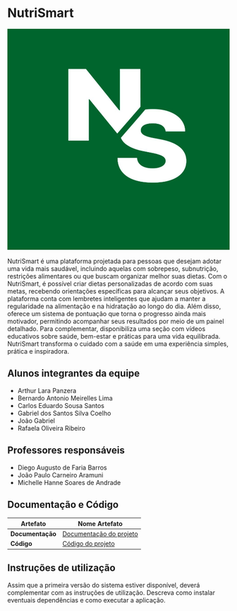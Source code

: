 # NutriSmart
<img src="https://github.com/ICEI-PUC-Minas-PMGES-TI/pmg-es-2024-2-ti1-2401100-projeto-alimentacao-saudavel/blob/master/docs/assets/images/imagemLogo.jpg?raw=true" height="500" width="750">

NutriSmart é uma plataforma projetada para pessoas que desejam adotar uma vida mais saudável, incluindo aquelas com sobrepeso, subnutrição, restrições alimentares ou que buscam organizar melhor suas dietas. Com o NutriSmart, é possível criar dietas personalizadas de acordo com suas metas, recebendo orientações específicas para alcançar seus objetivos. A plataforma conta com lembretes inteligentes que ajudam a manter a regularidade na alimentação e na hidratação ao longo do dia. Além disso, oferece um sistema de pontuação que torna o progresso ainda mais motivador, permitindo acompanhar seus resultados por meio de um painel detalhado. Para complementar, disponibiliza uma seção com vídeos educativos sobre saúde, bem-estar e práticas para uma vida equilibrada. NutriSmart transforma o cuidado com a saúde em uma experiência simples, prática e inspiradora.

## Alunos integrantes da equipe

* Arthur Lara Panzera
* Bernardo Antonio Meirelles Lima
* Carlos Eduardo Sousa Santos
* Gabriel dos Santos Silva Coelho
* João Gabriel
* Rafaela Oliveira Ribeiro

## Professores responsáveis

* Diego Augusto de Faria Barros
* João Paulo Carneiro Aramuni
* Michelle Hanne Soares de Andrade

## Documentação e Código

| **Artefato**   | **Nome Artefato**                                                                                                                 |
|----------------|-----------------------------------------------------------------------------------------------------------------------------------|
| **Documentação** | [Documentação do projeto](https://github.com/ICEI-PUC-Minas-PMGES-TI/pmg-es-2024-2-ti1-2401100-projeto-alimentacao-saudavel/tree/main/docs) |
| **Código**       | [Código do projeto](https://github.com/ICEI-PUC-Minas-PMGES-TI/pmg-es-2024-2-ti1-2401100-projeto-alimentacao-saudavel/tree/main/codigo)       |

## Instruções de utilização

Assim que a primeira versão do sistema estiver disponível, deverá complementar com as instruções de utilização. Descreva como instalar eventuais dependências e como executar a aplicação.
